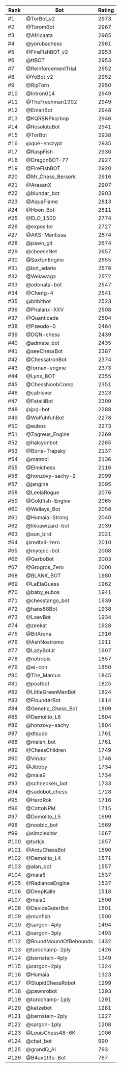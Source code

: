 Rank|Bot|Rating
---|---|---
#1|@TorBot_v2|2973
#2|@ToromBot|2967
#3|@Africaata|2965
#4|@yorubachess|2961
#5|@FireFishBOT_v2|2953
#6|@ttBOT|2953
#7|@ReinforcementTrial|2952
#8|@YoBot_v2|2952
#9|@RipTorn|2950
#10|@Intron014|2949
#11|@TheFreshman1902|2949
#12|@EmanBot|2948
#13|@KQRBNPkqrbnp|2946
#14|@ResoluteBot|2941
#15|@TorBot|2938
#16|@que-encrypt|2935
#17|@RaspFish|2930
#18|@DragonBOT-77|2927
#19|@FireFishBOT|2920
#20|@Mr_Chess_Berserk|2916
#21|@ArasanX|2907
#22|@blundar_bot|2903
#23|@AquaFlame|2813
#24|@Hoon_Bot|2811
#25|@ELO_1500|2774
#26|@expositor|2727
#27|@AKS-Mantissa|2674
#28|@pawn_git|2674
#29|@cheeseNet|2657
#30|@SaxtonEngine|2655
#31|@bot_adario|2578
#32|@Weiawaga|2572
#33|@odonata-bot|2547
#34|@Cheng-4|2541
#35|@bitbitbot|2523
#36|@Phalanx-XXV|2508
#37|@Quanticade|2504
#38|@Pseudo-0|2464
#39|@DQN-chess|2439
#40|@admete_bot|2435
#41|@seeChessBot|2387
#42|@ChessatronBot|2374
#43|@fornax-engine|2373
#44|@Lynx_BOT|2355
#45|@ChessNoobComp|2351
#46|@catriever|2323
#47|@FataliiBot|2309
#48|@jpg-bot|2288
#49|@WolfuhfuhBot|2278
#50|@eubos|2273
#51|@Zagreus_Engine|2269
#52|@halcyonbot|2265
#53|@Boris-Trapsky|2137
#54|@matmoi|2136
#55|@Elmichess|2116
#56|@honzovy-sachy-2|2099
#57|@jangine|2095
#58|@LeelaRogue|2076
#59|@Goldfish-Engine|2065
#60|@Walleye_Bot|2058
#61|@Humaia-Strong|2040
#62|@likeawizard-bot|2039
#63|@sun_bird|2021
#64|@redtail-zero|2010
#65|@myopic-bot|2008
#66|@GarboBot|2003
#67|@Grogros_Zero|2000
#68|@BLANK_BOT|1980
#69|@LeElaGuess|1962
#70|@baby_eubos|1941
#71|@chesstango_bot|1939
#72|@hans68Bot|1938
#73|@LoevBot|1934
#74|@zeekat|1928
#75|@BitArena|1916
#76|@AshNostromo|1911
#77|@LazyBotJr|1907
#78|@notropis|1857
#79|@ai-con|1850
#80|@The_Marcus|1845
#81|@postbot|1825
#82|@LittleGreenManBot|1824
#83|@FlounderBot|1814
#84|@Genetic_Chess_Bot|1809
#85|@Demolito_L6|1804
#86|@honzovy-sachy|1804
#87|@dtsudo|1761
#88|@melsh_bot|1761
#89|@ChessChildren|1749
#90|@Virutor|1746
#91|@Jibbby|1734
#92|@maia9|1734
#93|@schnecken_bot|1733
#94|@sudobot_chess|1728
#95|@HardRok|1716
#96|@CattoNPM|1715
#97|@Demolito_L5|1699
#98|@noobic_bot|1669
#99|@simplexitor|1667
#100|@turkjs|1657
#101|@ArduChessBot|1590
#102|@Demolito_L4|1571
#103|@alan_bot|1557
#104|@maia5|1537
#105|@RadianceEngine|1537
#106|@DeepKalle|1518
#107|@maia1|1506
#108|@DavidsGuterBot|1501
#109|@munfish|1500
#110|@sargon-4ply|1494
#111|@sargon-3ply|1493
#112|@RoundMoundOfRebounds|1432
#113|@turochamp-2ply|1426
#114|@bernstein-4ply|1349
#115|@sargon-2ply|1324
#116|@Humaia|1323
#117|@StupidChessRobot|1299
#118|@pawnrobot|1293
#119|@turochamp-1ply|1291
#120|@katzebot|1281
#121|@bernstein-2ply|1227
#122|@sargon-1ply|1208
#123|@LouisChess48-6K|1006
#124|@chat_bot|990
#125|@grandQ_AI|793
#126|@B4ux1t3s-Bot|767
